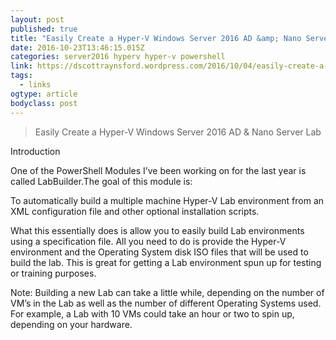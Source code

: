 ```yaml
---
layout: post
published: true
title: "Easily Create a Hyper-V Windows Server 2016 AD &amp; Nano Server Lab | PowerShell, Programming and DevOps"
date: 2016-10-23T13:46:15.015Z
categories: server2016 hyperv hyper-v powershell 
link: https://dscottraynsford.wordpress.com/2016/10/04/easily-create-a-hyper-v-windows-server-2016-ad-nano-server-lab/
tags:
  - links
ogtype: article
bodyclass: post
---
```


> Easily Create a Hyper-V Windows Server 2016 AD & Nano Server Lab

Introduction

One of the PowerShell Modules I’ve been working on for the last year is called LabBuilder.The goal of this module is:

To automatically build a multiple machine Hyper-V Lab environment from an XML configuration file and other optional installation scripts.

What this essentially does is allow you to easily build Lab environments using a specification file. All you need to do is provide the Hyper-V environment and the Operating System disk ISO files that will be used to build the lab. This is great for getting a Lab environment spun up for testing or training purposes.

Note: Building a new Lab can take a little while, depending on the number of VM’s in the Lab as well as the number of different Operating Systems used. For example, a Lab with 10 VMs could take an hour or two to spin up, depending on your hardware.

